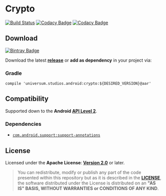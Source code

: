 Crypto
===============

[![Build Status](https://travis-ci.org/universum-studios/android_crypto.svg?branch=master)](https://travis-ci.org/universum-studios/android_crypto)
[![Codacy Badge](https://api.codacy.com/project/badge/Grade/c03efea0eb1e46e396d9586697a1aef0)](https://www.codacy.com/app/universum-studios/android_crypto?utm_source=github.com&amp;utm_medium=referral&amp;utm_content=universum-studios/android_crypto&amp;utm_campaign=Badge_Grade)
[![Codacy Badge](https://api.codacy.com/project/badge/Coverage/c03efea0eb1e46e396d9586697a1aef0)](https://www.codacy.com/app/universum-studios/android_crypto?utm_source=github.com&utm_medium=referral&utm_content=universum-studios/android_crypto&utm_campaign=Badge_Coverage)

## Download ##
[![Bintray Badge](https://api.bintray.com/packages/universum-studios/android/universum.studios.android%3Agraphics/images/download.svg)](https://bintray.com/universum-studios/android/universum.studios.android%3Agraphics/_latestVersion)

Download the latest **[release](https://github.com/universum-studios/android_crypto/releases "Latest Releases page")** or **add as dependency** in your project via:

### Gradle ###

    compile 'universum.studios.android:crypto:${DESIRED_VERSION}@aar'

## Compatibility ##

Supported down to the **Android [API Level 2](https://developer.android.com/about/versions/android-1.1.html "See API highlights")**.

### Dependencies ###

- [`com.android.support:support-annotations`](https://developer.android.com/topic/libraries/support-library/packages.html#annotations)

## License ##

Licensed under the **Apache License**: **[Version 2.0](http://www.apache.org/licenses/LICENSE-2.0)** or later.

> You can redistribute, modify or publish any part of the code presented within this repository but as it is described in the [**LICENSE**](https://github.com/universum-studios/android_crypto/blob/master/LICENSE.md), the software distributed under the License is distributed on an **"AS IS" BASIS, WITHOUT WARRANTIES or CONDITIONS OF ANY KIND**.
